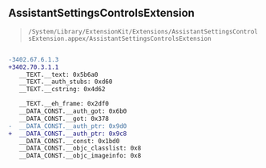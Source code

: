## AssistantSettingsControlsExtension

> `/System/Library/ExtensionKit/Extensions/AssistantSettingsControlsExtension.appex/AssistantSettingsControlsExtension`

```diff

-3402.67.6.1.3
+3402.70.3.1.1
   __TEXT.__text: 0x5b6a0
   __TEXT.__auth_stubs: 0xd60
   __TEXT.__cstring: 0x4d62

   __TEXT.__eh_frame: 0x2df0
   __DATA_CONST.__auth_got: 0x6b0
   __DATA_CONST.__got: 0x378
-  __DATA_CONST.__auth_ptr: 0x9d0
+  __DATA_CONST.__auth_ptr: 0x9c8
   __DATA_CONST.__const: 0x1bd0
   __DATA_CONST.__objc_classlist: 0x8
   __DATA_CONST.__objc_imageinfo: 0x8

```
